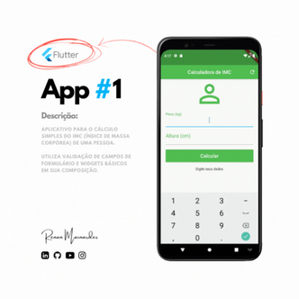 
<img src="https://github.com/renanmainardes/Flutter-Project-1/blob/e3837eb717bb073e5f386abd09a4c305e28c8719/marketing/Apps%20-%20Divulga%C3%A7%C3%A3o.gif">

